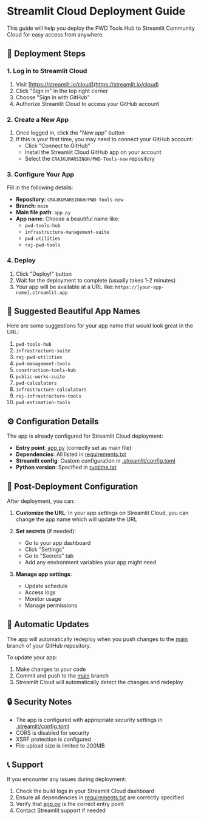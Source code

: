 # Streamlit Cloud Deployment Guide

This guide will help you deploy the PWD Tools Hub to Streamlit Community Cloud for easy access from anywhere.

## 🚀 Deployment Steps

### 1. Log in to Streamlit Cloud
1. Visit [https://streamlit.io/cloud](https://streamlit.io/cloud)
2. Click "Sign in" in the top right corner
3. Choose "Sign in with GitHub"
4. Authorize Streamlit Cloud to access your GitHub account

### 2. Create a New App
1. Once logged in, click the "New app" button
2. If this is your first time, you may need to connect your GitHub account:
   - Click "Connect to GitHub"
   - Install the Streamlit Cloud GitHub app on your account
   - Select the `CRAJKUMARSINGH/PWD-Tools-new` repository

### 3. Configure Your App
Fill in the following details:
- **Repository**: `CRAJKUMARSINGH/PWD-Tools-new`
- **Branch**: `main`
- **Main file path**: `app.py`
- **App name**: Choose a beautiful name like:
  - `pwd-tools-hub`
  - `infrastructure-management-suite`
  - `pwd-utilities`
  - `raj-pwd-tools`

### 4. Deploy
1. Click "Deploy!" button
2. Wait for the deployment to complete (usually takes 1-2 minutes)
3. Your app will be available at a URL like: `https://[your-app-name].streamlit.app`

## 🎨 Suggested Beautiful App Names

Here are some suggestions for your app name that would look great in the URL:

1. `pwd-tools-hub`
2. `infrastructure-suite`
3. `raj-pwd-utilities`
4. `pwd-management-tools`
5. `construction-tools-hub`
6. `public-works-suite`
7. `pwd-calculators`
8. `infrastructure-calculators`
9. `raj-infrastructure-tools`
10. `pwd-estimation-tools`

## ⚙️ Configuration Details

The app is already configured for Streamlit Cloud deployment:
- **Entry point**: [app.py](file://c:\Users\Rajkumar\PWD-Tools-new\app.py) (correctly set as main file)
- **Dependencies**: All listed in [requirements.txt](file://c:\Users\Rajkumar\PWD-Tools-new\requirements.txt)
- **Streamlit config**: Custom configuration in [.streamlit/config.toml](file://c:\Users\Rajkumar\PWD-Tools-new\.streamlit\config.toml)
- **Python version**: Specified in [runtime.txt](file://c:\Users\Rajkumar\PWD-Tools-new\runtime.txt)

## 🔧 Post-Deployment Configuration

After deployment, you can:

1. **Customize the URL**: In your app settings on Streamlit Cloud, you can change the app name which will update the URL

2. **Set secrets** (if needed): 
   - Go to your app dashboard
   - Click "Settings"
   - Go to "Secrets" tab
   - Add any environment variables your app might need

3. **Manage app settings**:
   - Update schedule
   - Access logs
   - Monitor usage
   - Manage permissions

## 🔄 Automatic Updates

The app will automatically redeploy when you push changes to the [main](file://c:\Users\Rajkumar\PWD-Tools-new\app.py#L29-L40) branch of your GitHub repository.

To update your app:
1. Make changes to your code
2. Commit and push to the [main](file://c:\Users\Rajkumar\PWD-Tools-new\app.py#L29-L40) branch
3. Streamlit Cloud will automatically detect the changes and redeploy

## 🔒 Security Notes

- The app is configured with appropriate security settings in [.streamlit/config.toml](file://c:\Users\Rajkumar\PWD-Tools-new\.streamlit\config.toml)
- CORS is disabled for security
- XSRF protection is configured
- File upload size is limited to 200MB

## 📞 Support

If you encounter any issues during deployment:
1. Check the build logs in your Streamlit Cloud dashboard
2. Ensure all dependencies in [requirements.txt](file://c:\Users\Rajkumar\PWD-Tools-new\requirements.txt) are correctly specified
3. Verify that [app.py](file://c:\Users\Rajkumar\PWD-Tools-new\app.py) is the correct entry point
4. Contact Streamlit support if needed